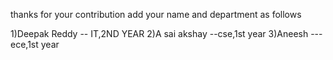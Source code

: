 thanks for your contribution
add your name and department as follows

1)Deepak Reddy -- IT,2ND YEAR
2)A sai akshay --cse,1st year
3)Aneesh      ---ece,1st year
